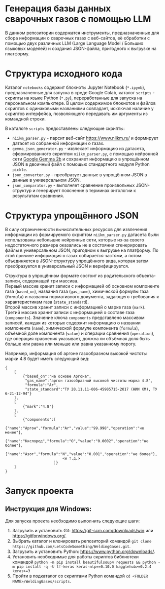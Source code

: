 # Генерация базы данных сварочных газов с помощью LLM
В данном репозитории содержатся инструменты, предназначенные для сбора информации о сварочных газах с веб-сайтов, её обработки с помощью двух различных LLM (Large Language Model / Больших языковых моделей) и создания JSON-файла, пригодного к выгрузке на платформу.

# Структура исходного кода
Каталог ``notebooks`` содержит блокноты Jupyter Notebook (``*.ipynb``), предназначенные для запуска в среде Google Colab, каталог ``scripts`` - скрипты на языке Python (``*.py``), переработанные для запуска на персональном компьютере. В целом содержимое блокнотов и файлов скриптов с одинаковыми названиями совпадает, исключая наличие у скриптов интерфейса, позволяющего передавать им аргументы из командной строки.

В каталоге ``scripts`` предоставлены следующие скрипты:
* ``niikm_parser.py`` - парсит веб-сайт <https://www.niikm.ru/> и формирует датасет из собранной информации о газах.
* ``gemma_json_generator.py`` - извлекает информацию из датасета, сформированного скриптом ``niikm_parser.py``, с помощью нейронной сети [Google Gemma 2b](https://www.kaggle.com/models/google/gemma) и сохраняет информацию в упрощённом JSON в двоичный файл с помощью стандартного модуля Python ``pickle``.
* ``json_converter.py`` - преобразует данные в упрощённом JSON в данные в универсальном JSON.
* ``json_comparator.py`` - выполняет сравнение произвольных JSON-структур и генерирует пояснение в терминах онтологии к результатам сравнения.

# Структура упрощённого JSON
В силу ограниченности вычислительных ресурсов для извлечения информации из формируемого скриптом ``niikm_parser.py`` датасета были использованы небольшие нейронные сети, которые из-за своего недостаточного размера оказались не в состоянии сгенерировать файлы в универсальном JSON, пригодном к выгрузке на платформу. По этой причине информация о газах собирается частями, а потом объединяется в JSON-структуру упрощённого вида, которая затем преобразуется в универсальный JSON и верифицируется.

Структура в упрощённом формате состоит из родительского объекта-записи, содержащей три массива.\
Первый массив хранит записи с информацией об основном компоненте газа (``based_on``), названия газа (``gas_name``), химической формулы газа (``formula``) и названия нормативного документа, задающего требования к характеристикам газа (``state_standard``).\
Второй массив хранит записи с информацией о марке газа (``mark``).\
Третий массив хранит записи с информацией о составе газа (``components``). Значение ключа ``components`` представлено массивом записей, каждая из которых содержит информацию о названии компонента (``name``), химической формуле компонента (``formula``), объёмной доле компонента (``value``) и операции сравнения (``operation``), где операция сравнения указывает, должна ли объёмная доля быть больше или равна или меньше или равна указанному порогу.

Например, информация об аргоне газообразном высокой чистоты марки 4.8 будет иметь следующий вид: 
```
{
    [
        {"based_on":"на основе Аргона",
         "gas_name":"аргон газообразный высокой чистоты марка 4.8",
         "formula":"Ar",
         "state_standard":"ТУ 20.11.11-006-45905715-2017 (НИИ КМ), ТУ 6-21-12-94"}
    ], 
    [
        {"mark":"4.8"}
    ], 
    [
        {"components":[
                          {"name":"Аргон","formula":"Ar","value":"99.998","operation":"не менее"},
                          {"name":"Кислород","formula":"O","value":"0.0002","operation":"не более"},
                          {"name":"Азот","formula":"N","value":"0.001","operation":"не более"},
                          <и т.д.>
                      ]}
    ]
}
```

# Запуск проекта
## Инструкция для Windows:
Для запуска проекта необходимо выполнить следующие шаги:
1) Загрузить и установить Git: <https://git-scm.com/downloads/win> или <https://gitforwindows.org/>.
2) Выбрать каталог и клонировать репозиторий командой ``git clone https://github.com/LetsCodeSomething/WeldingGases.git``.
3) Загрузить и установить Python: <https://www.python.org/downloads/>.
4) Установить необходимые для работы скриптов библиотеки командой ``python -m pip install beautifulsoup4 requests && python -m pip install -q -U tf-keras keras-nlp==0.10.0 kagglehub>=0.2.4 keras>=3``
5) Пройти в подкаталог со скриптами Python командой ``cd <FOLDER NAME>/WeldingGases/scripts``.